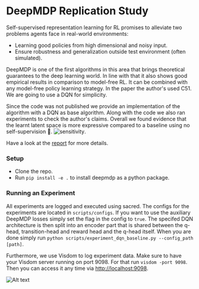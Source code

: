 # DeepMDP Replication Study
Self-supervised representation learning for RL promises to alleviate two problems 
agents face in real-world environments:
 - Learning good policies from high dimensional and noisy input.
 - Ensure robustness and generalization outside test environment (often simulated).
 
DeepMDP is one of the first algorithms in this area that brings theoretical guarantees to the
deep learning world. In line with that it also shows good empirical results in comparison to model-free RL. It can be combined with any model-free policy learning strategy. In the paper the author's used C51. We are going to use a DQN for simplicity. 

Since the code was not published we provide an implementation of the algorithm with a DQN as base algorithm.
Along with the code we also ran experiments to check the author's claims. Overall we found evidence that the learnt latent space is more expressive compared to a baseline using no self-supervision :tada:.
![sensitivity](latent_space_ensitivity_-0.1.png).

Have a look at the [report](https://github.com/MkuuWaUjinga/deepmdp-repro/blob/master/report.pdf) for more details.

### Setup
* Clone the repo.
* Run `pip install -e .` to install deepmdp as a python package. 

### Running an Experiment
All experiments are logged and executed using sacred. The configs for the experiments are located in `scripts/configs`.
If you want to use the auxiliary DeepMDP losses simply set the flag in the config to `true`. 
The specifed DQN architecture is then split into an encoder part that is shared between the q-head, transition-head and reward head and the q-head itself.
When you are done simply run `python scripts/experiment_dqn_baseline.py --config_path [path]`.

Furthermore, we use Visdom to log experiment data. Make sure to have your Visdom server running on port 9098. For that run `visdom -port 9098`.
Then you can access it any time via [http://localhost:9098]().

![Alt text](visdom-screenshot.png?raw=true "Your Visdom Server")
